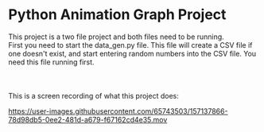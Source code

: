 # Python Animation Graph Project
This project is a two file project and both files need to be running.<br/>
First you need to start the data_gen.py file. This file will create a CSV file if one doesn't exist, and start entering random numbers into the CSV file. You need this file running first.<br/>
<br/><br/><br/>
This is a screen recording of what this project does:

https://user-images.githubusercontent.com/65743503/157137866-78d98db5-0ee2-481d-a679-f67162cd4e35.mov

